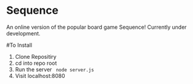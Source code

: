 # Sequence
An online version of the popular board game Sequence! Currently under development. 

#To Install
1. Clone Repositiry
2. cd into repo root
3. Run the server
 ``` node server.js```
4. Visit localhost:8080 
